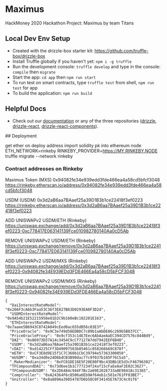 # Maximus

HackMoney 2020 Hackathon Project: Maximus by team Titans

## Local Dev Env Setup

- Created with the drizzle-box starter kit: https://github.com/truffle-box/drizzle-box
- Install Truffle globally if you haven't yet: `npm i -g truffle`
- Run the development console: `truffle develop` and type in the console: `compile` then `migrate`
- Start the app: `cd app` then `npm run start`
- To run test on smart contracts, type `truffle test` from shell, `npm run test` for app
- To build the application: `npm run build`

## Helpful Docs

- Check out our [documentation](http://truffleframework.com/docs/drizzle/getting-started) or any of the three repositories ([drizzle](https://github.com/trufflesuite/drizzle), [drizzle-react](https://github.com/trufflesuite/drizzle-react), [drizzle-react-components](https://github.com/trufflesuite/drizzle-react-components)).


## Deployment

get ether on deploy address
import solidity pk into ethereum node
ETH_NETWORK=rinkeby RINKEBY_PROVIDER=https://MY.RINKEBY.NODE truffle migrate --network rinkeby

### Contract addresses on Rinkeby

Maximus Token (MXS)
0x94082fe34e939edd3fde466ea4a58cd5bfcf3048
https://rinkeby.etherscan.io/address/0x94082fe34e939edd3fde466ea4a58cd5bfcf3048

USDM (USDM)
0x3d2aB6aa7BAaef25a39D1B3b1ce22418f3ef0223
https://rinkeby.etherscan.io/address/0x3d2aB6aa7BAaef25a39D1B3b1ce22418f3ef0223

ADD UNISWAPv2 USDM/ETH (Rinkeby)
https://uniswap.exchange/add/0x3d2aB6aa7BAaef25a39D1B3b1ce22418f3ef0223-0xc778417E063141139Fce010982780140Aa0cD5Ab

REMOVE UNISWAPv2 USDM/ETH (Rinkeby)
https://uniswap.exchange/remove/0x3d2aB6aa7BAaef25a39D1B3b1ce22418f3ef0223-0xc778417E063141139Fce010982780140Aa0cD5Ab

ADD UNISWAPv2 USDM/MXS (Rinkeby)
https://uniswap.exchange/add/0x3d2aB6aa7BAaef25a39D1B3b1ce22418f3ef0223-0x94082fe34E939EDd3FDE466Ea4a58cD5bFCF3048

REMOVE UNISWAPv2 USDM/MXS (Rinkeby)
https://uniswap.exchange/remove/0x3d2aB6aa7BAaef25a39D1B3b1ce22418f3ef0223-0x94082fe34E939EDd3FDE466Ea4a58cD5bFCF3048

```
{
  "DaiInterestRateModel": "0x266F3cA6b3Faa53C36f3E827B63D0293EA0F3D2d",
  "USDMInterestRateModel": "0x9A54b21E52215958e81D2C9b160eBc102201E163",
  "ETHInterestRateModel": "0x7aaee5B6943C8742A049cEed0ac655dB56c03E3f",
  "PriceOracle": "0x9C3e749d58EDBDC7c09b1aAbDE86c269b5B837CC",
  "PriceOracleProxy": "0x9cf353c14E7Eec6AbAaeAaEC394CD7576c844Bd9",
  "DAI": "0x86973D37A14c3454C9cCf7127A7dd7942EEF6B40",
  "USDM": "0x3d2aB6aa7BAaef25a39D1B3b1ce22418f3ef0223",
  "cDAI": "0xd14225CFf3D49097583b85461c058266b69C878f",
  "mETH": "0xCF3E8d9E15f1C7C360b1CbC39794e57363300050",
  "mUSDM": "0xa34d0e24D6bdCB3B90dac77c9f037b185F76C5a5",
  "_MakerMedianizer": "0xFC01DE18E5F20E80F9bc43DBb1E5d3cF46796302",
  "TFCompoundDAI": "0x73d6ee1b1C777234f24af15cFaEeAaF2E02C3627",
  "TFCompoundUSDM": "0x2D6484c944F7Bc2a69E202E733a8E98418c31365",
  "Comptroller": "0xA24364F6c8506a6Eb9Af64eb1c501e761FF03BE7",
  "Unitroller": "0x0a889Aa39854787D6b58C0F34145E7A73C4c91f6"
}
```
